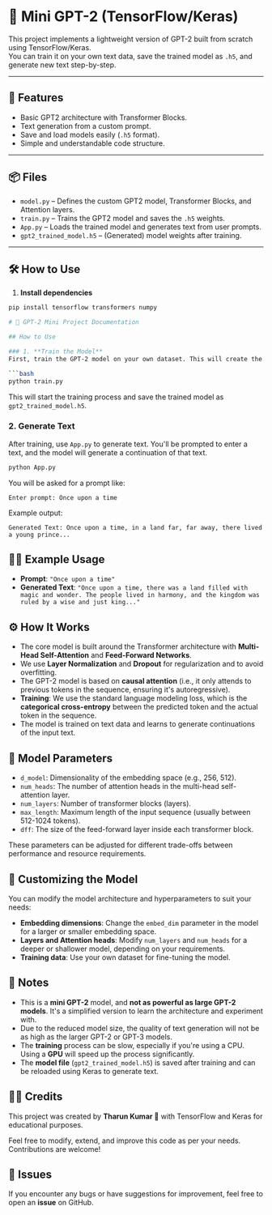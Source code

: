 # 🧠 Mini GPT-2 (TensorFlow/Keras)

This project implements a lightweight version of GPT-2 built from scratch using TensorFlow/Keras.  
You can train it on your own text data, save the trained model as `.h5`, and generate new text step-by-step.

---

## 🚀 Features
- Basic GPT2 architecture with Transformer Blocks.
- Text generation from a custom prompt.
- Save and load models easily (`.h5` format).
- Simple and understandable code structure.

---

## 📦 Files
- `model.py` – Defines the custom GPT2 model, Transformer Blocks, and Attention layers.
- `train.py` – Trains the GPT2 model and saves the `.h5` weights.
- `App.py` – Loads the trained model and generates text from user prompts.
- `gpt2_trained_model.h5` – (Generated) model weights after training.

---

## 🛠 How to Use

1. **Install dependencies**  
```bash
pip install tensorflow transformers numpy

# 🚀 GPT-2 Mini Project Documentation

## How to Use

### 1. **Train the Model**
First, train the GPT-2 model on your own dataset. This will create the model weights and save them as `.h5`. To train the model, run:

```bash
python train.py
```

This will start the training process and save the trained model as `gpt2_trained_model.h5`.

### 2. **Generate Text**
After training, use `App.py` to generate text. You'll be prompted to enter a text, and the model will generate a continuation of that text.

```bash
python App.py
```

You will be asked for a prompt like:

```
Enter prompt: Once upon a time
```

Example output:

```
Generated Text: Once upon a time, in a land far, far away, there lived a young prince...
```

## 🧑‍💻 Example Usage
* **Prompt**: `"Once upon a time"`
* **Generated Text**: `"Once upon a time, there was a land filled with magic and wonder. The people lived in harmony, and the kingdom was ruled by a wise and just king..."`

## ⚙️ How It Works
* The core model is built around the Transformer architecture with **Multi-Head Self-Attention** and **Feed-Forward Networks**.
* We use **Layer Normalization** and **Dropout** for regularization and to avoid overfitting.
* The GPT-2 model is based on **causal attention** (i.e., it only attends to previous tokens in the sequence, ensuring it's autoregressive).
* **Training**: We use the standard language modeling loss, which is the **categorical cross-entropy** between the predicted token and the actual token in the sequence.
* The model is trained on text data and learns to generate continuations of the input text.

## 🧠 Model Parameters
* `d_model`: Dimensionality of the embedding space (e.g., 256, 512).
* `num_heads`: The number of attention heads in the multi-head self-attention layer.
* `num_layers`: Number of transformer blocks (layers).
* `max_length`: Maximum length of the input sequence (usually between 512-1024 tokens).
* `dff`: The size of the feed-forward layer inside each transformer block.

These parameters can be adjusted for different trade-offs between performance and resource requirements.

## 🔧 Customizing the Model
You can modify the model architecture and hyperparameters to suit your needs:
* **Embedding dimensions**: Change the `embed_dim` parameter in the model for a larger or smaller embedding space.
* **Layers and Attention heads**: Modify `num_layers` and `num_heads` for a deeper or shallower model, depending on your requirements.
* **Training data**: Use your own dataset for fine-tuning the model.

## 📝 Notes
* This is a **mini GPT-2** model, and **not as powerful as large GPT-2 models**. It's a simplified version to learn the architecture and experiment with.
* Due to the reduced model size, the quality of text generation will not be as high as the larger GPT-2 or GPT-3 models.
* The **training** process can be slow, especially if you're using a CPU. Using a **GPU** will speed up the process significantly.
* The **model file** (`gpt2_trained_model.h5`) is saved after training and can be reloaded using Keras to generate text.

## 🧑‍💻 Credits
This project was created by **Tharun Kumar 💙** with TensorFlow and Keras for educational purposes.

Feel free to modify, extend, and improve this code as per your needs. Contributions are welcome!

## 🐞 Issues
If you encounter any bugs or have suggestions for improvement, feel free to open an **issue** on GitHub.
